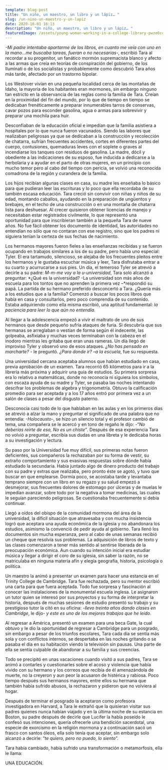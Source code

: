 ```yaml
---
template: blog-post
title: "Un niño, un maestro, un libro y un lápiz… "
slug: /un-nino-un-maestro-y-un-lapiz
date: 2020-10-01 16:13
description: "Un niño, un maestro, un libro y un lápiz… "
featuredImage: /assets/young-woman-working-in-a-college-library-pwze6cq-1-1-1-.jpg
---
```



*\-Mi padre intentaba apartarme de los libros, en cuanto me veía con uno en la mano…me buscaba tareas, fueran o no necesarias-,* escribió Tara al recordar a su progenitor, un fanático mormón supremacista blanco y afecto a las armas que creía en teorías de conspiración del gobierno, de los Iluminati o de los socialistas y probablemente como descubrió Tara años más tarde, afectado por un trastorno bipolar.

Los Westover vivían en una pequeña localidad cerca de las montañas de Idaho, la mayoría de los habitantes eran mormones, sin embargo ninguno tan estricto en la observancia de las reglas como la familia de Tara. Creían en la proximidad del fin del mundo, por lo que de tiempo en tiempo se dedicaban frenéticamente a preparar innumerables tarros de conservas, cavar pozos para esconder gasolina, agua o armas para sobrevivir y preparar una mochila para huir. 

Desconfiaban de la educación oficial e impedían que la familia asistiera a hospitales por lo que nunca fueron vacunados. Siendo las labores que realizaban peligrosas ya que se dedicaban a la construcción y recolección de chatarra, sufrían frecuentes accidentes, cortes en diferentes partes del cuerpo, contusiones, quemaduras leves con el soplete o graves al incendiarse los tanques con residuos de gasolina. La madre, dócil y obediente a las indicaciones de su esposo, fue inducida a dedicarse a la herbolaria y a ayudar en el parto de otras mujeres, en un principio con mucho temor pero al cabo del tiempo con pericia, se volvió una reconocida comadrona de la región y curandera de la familia. 

Los hijos recibían algunas clases en casa, su madre les enseñaba lo básico para que pudieran leer las escrituras y lo poco que ella recordaba de su también escasa educación. Tara creció sin convivir con niñas y niños de su edad, montando caballos, ayudando en la preparación de ungüentos y brebajes, en el techo de una construcción o en una montaña de chatarra lista para deshuesar. Al crecer quisieron obtener licencias de manejo y necesitaban estar registrados civilmente, lo que representó una oportunidad para que inscribieran también a la pequeña Tara de nueve años. No fue fácil obtener los documento de identidad, las autoridades no entendían no sólo que no contaran con ese registro, sino que los padres ni siguiera tenían la certeza de sus fechas de nacimiento. 

Los hermanos mayores fueron fieles a las enseñanzas recibidas y se fueron ocupando en trabajos similares a los de su padre, pero había uno especial: Tyler. El era tartamudo, silencioso, se alejaba de los frecuentes pleitos entre los hermanos y le gustaba escuchar música y leer, Tara disfrutaba entrar a su cuarto y acurrucarse a sus pies. Un día, el temeroso Tyler se atrevió a decirle a su padre: *M-m-me voy a la u-universidad*, Tara solo alcanzó a preguntar: *¿Qué es la universidad? -La universidad son más años de escuela para los tontos que no aprenden la primera vez –*respondió su papá. La partida de su hermano preferido desconcertó a Tara. ¿Quería más a los estudios que a la familia? Comenzó a buscar los pocos libros que había en casa y consultarlos, pero poco comprendía de su contenido. Estaba adquiriendo como ella misma escribió, una aptitud fundamental: *la paciencia para leer lo que aún no entendía.*

Al llegar a la adolescencia empezó a vivir el maltrato de uno de sus hermanos que desde pequeño sufría ataques de furia. Si descubría que sus hermanas se arreglaban o vestían de forma según él indecente, las golpeaba, asfixiaba y muchas veces terminaban con la cabeza en el inodoro mientras les gritaba que eran unas rameras. Un día llegó de improviso Tyler y observó uno de esos ataques. *¿No has pensado en marcharte? -* le preguntó. *¿Para donde ir? –a la escuela*, fue su respuesta.

Una universidad cercana aceptaba alumnos que habían estudiado en casa, previa aprobación de un examen. Tara recorrió 65 kilómetros para ir a la librería más próxima y adquirir una guía de estudios. Su primera sorpresa era lo relativo a matemáticas, donde no reconocía ni siguiera los símbolos, con escaza ayuda de su madre y Tyler, se pasaba las noches intentando descifrar los problemas de algebra y trigonometría. Obtuvo la calificación promedio para ser aceptada y a los 17 años entró por primera vez a un salón de clases a pesar del disgusto paterno.

Desconocía casi todo de lo que hablaban en las aulas y en los primeros días se atrevió a alzar la mano y preguntar el significado de una palabra que no entendía: *\-Holocausto-*, se hizo un silencio total y el profesor cambió de tema, una compañera se le acercó y en tono de regaño le dijo: *\-“No deberías reírte de eso, No es un chiste”*. Después de esa experiencia Tara no volvió a preguntar, escribía sus dudas en una libreta y le dedicaba horas a su investigación y lectura. 

Su paso por la Universidad fue muy difícil, sus primeras notas fueron deficientes, sus compañeros la rechazaban por su forma de vestir, su extraño comportamiento y sus evasivas respuestas sobre dónde había estudiado la secundaria. Había juntado algo de dinero producto del trabajo con su padre y extras que realizaba, pero pronto éste se agotó, y tuvo que buscar en que emplearse. Dormía poco, se acostaba tarde y levantaba temprano siempre con un libro en su regazo y su salud empezó a desmejorar, sus frecuentes dolores de estomago por úlceras y de muelas le impedían avanzar, sobre todo por la negativa a tomar medicinas, las cuales le seguían pareciendo peligrosas. Se cuestionaba frecuentemente si debía continuar.

Llegó a oídos del obispo de la comunidad mormona del área de la universidad, la difícil situación que atravesaba y con mucha insistencia logró que aceptara una ayuda económica de la iglesia y no abandonara los estudios, asimismo la convenció de pedir ayuda al gobierno. Tara llenó los documentos sin mucha esperanza, pero al cabo de unas semanas recibió un cheque que resolvía sus problemas. La adquisición de libros de texto y las clases comenzaron a tener más sentido al sentirse liberada de la preocupación económica. Aun cuando su intención inicial era estudiar música y llegar a dirigir el coro de su iglesia, sin saber la razón, no se matriculaba en ninguna materia afín y elegía geografía, historia, psicología o política.

Un maestro la animó a presentar un examen para hacer una estancia en el Trinity College de Cambridge. Tara fue rechazada, pero su mentor escribió una carta para que fuera aceptada. Todo fue sorpresa y fascinación al conocer las instalaciones de la monumental escuela inglesa. Le asignaron un tutor quien se interesó por sus proyectos y su forma de interpretar la historia, después de muchas sesiones de estudio presentó su trabajo y su prestigioso tutor la citó en su oficina: *\-llevo treinta años dando clases en Cambridge*, le dijo- *y este es uno de los mejores trabajos que he leído*.

Al regresar a América, presentó un examen para una beca Gate, la cual obtuvo y le dio la oportunidad de regresar a Cambridge para un posgrado, sin embargo a pesar de los triunfos escolares, Tara cada día se sentía más sola y con conflictos internos, se despertaba en las noches gritando o se pasaba el día en su habitación viendo la televisión sin pausas. Una parte de ella se sentía culpable de abandonar a su familia y sus creencias. 

Todo se precipitó en unas vacaciones cuando visitó a sus padres, Tara se animó a contarles y cuestionarles sobre el acoso y violencia que había vivido con su hermano y los correos que recibía de él amenazándola de muerte, no la creyeron y aun peor la acusaron de histérica y rabiosa. Poco tiempo después sus hermanos mayores, entre ellos su hermana que también había sufrido abusos, la rechazaron y pidieron que no volviera al hogar.

Después de terminar el posgrado la aceptaron como profesora investigadora en Harvard, a Tara le extrañó que la quisieran visitar sus padres quienes nunca habían viajado y en la última noche de su estancia en Boston, su padre después de decirle que Lucifer la había poseído le confesó sus intenciones, quería ofrecerle una bendición sacerdotal, una especie de exorcismo en la religión mormona y a continuación sacó un frasco con santos óleos, ella solo tenía que aceptar, sin embargo solo alcanzó a decirle: “*te quiero, pero no puedo, lo siento*”.

Tara había cambiado, había sufrido una transformación o metamorfosis, ella le llama: 

UNA EDUCACIÓN.